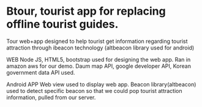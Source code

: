 Btour, tourist app for replacing offline tourist guides. 
=====
Tour web+app designed to help tourist get information regarding tourist attraction through ibeacon technology
(altbeacon library used for android)

WEB 
Node JS, HTML5, bootstrap used for designing the web app. Ran in amazon aws for our demo.
Daum map API, google developer API, Korean government data API used.

Android APP
Web view used to display web app.
Beacon library(altbeacon) used to detect specific beacon so that we could pop tourist attraction information, pulled from our server.
